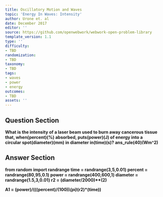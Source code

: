 ```yaml
---
title: Oscillatory Motion and Waves
topic: 'Energy In Waves: Intensity'
author: Urone et. al
date: December 2017
editor: ''
source: https://github.com/openwebwork/webwork-open-problem-library
template_version: 1.1
type: ''
difficulty:
- TBD
randomization:
- TBD
taxonomy:
- TBD
tags:
- waves
- power
- energy
outcomes:
- TBD
assets: ''
---
```


## Question Section 

<b>
What is the intensity of a laser beam used to burn away cancerous tissue that, when(percent)(%) absorbed, puts(power)(J) of energy into a circular spot(diameter)(mm) in diameter in(time)(s)?
ans_rule(40)(Wm^2)



## Answer Section

from random import randrange
time = randrange(3,5,0.01)
percent = randrange(80,95,0.1)
power = randrange(400,600,1)
diameter = randrange(1.5,3,0.01)
r2 = (diameter/2000)**(2)

A1 = (power)/(((percent)/(100))*(pi)*(r2)*(time))